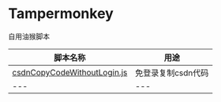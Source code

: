 # Tampermonkey
自用油猴脚本


脚本名称 | 用途 
--- | --- 
<a href="https://github.com/xiedonge/Tampermonkey/blob/main/csdnCopyCodeWithoutLogin.js">csdnCopyCodeWithoutLogin.js</a> | 免登录复制csdn代码 
--- | ---
